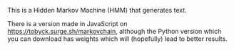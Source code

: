 This is a Hidden Markov Machine (HMM) that generates text.

There is a version made in JavaScript on https://tobyck.surge.sh/markovchain, although the Python version which you can download has weights which will (hopefully) lead to better results.
